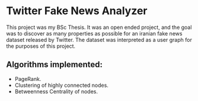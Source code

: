# Twitter Fake News Analyzer


This project was my BSc Thesis. It was an open ended project, and the goal was to discover as
many properties as possible for an iranian fake news dataset released by Twitter. The dataset
was interpreted as a user graph for the purposes of this project.

## Algorithms implemented:

  - PageRank.
  - Clustering of highly connected nodes.
  - Betweenness Centrality of nodes.
